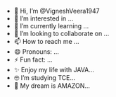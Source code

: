 - 👋 Hi, I’m @VigneshVeera1947
- 👀 I’m interested in ...
- 🌱 I’m currently learning ...
- 💞️ I’m looking to collaborate on ...
- 📫 How to reach me ...
- 😄 Pronouns: ...
- ⚡ Fun fact: ...
- ✨ Enjoy my life with JAVA...
- 🤓 I’m studying TCE...
- 🦄 My dream is AMAZON...

<!---
VigneshVeera1947/VigneshVeera1947 is a ✨ special ✨ repository because its `README.md` (this file) appears on your GitHub profile.
You can click the Preview link to take a look at your changes.
--->
